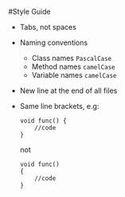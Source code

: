 #Style Guide

- Tabs, not spaces

- Naming conventions
    - Class names `PascalCase`
    - Method names `camelCase`
    - Variable names `camelCase`
 
- New line at the end of all files

- Same line brackets, e.g:
    ``` 
    void func() {
        //code
    }
    ```
    not
    ``` 
    void func()
    {
        //code
    }
    ```
    
